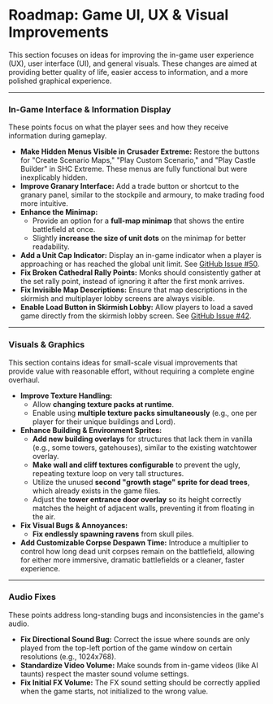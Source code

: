 # Roadmap: Game UI, UX & Visual Improvements

This section focuses on ideas for improving the in-game user experience (UX), user interface (UI), and general visuals. These changes are aimed at providing better quality of life, easier access to information, and a more polished graphical experience.

---

### In-Game Interface & Information Display

These points focus on what the player sees and how they receive information during gameplay.

-   **Make Hidden Menus Visible in Crusader Extreme:** Restore the buttons for "Create Scenario Maps," "Play Custom Scenario," and "Play Castle Builder" in SHC Extreme. These menus are fully functional but were inexplicably hidden.
-   **Improve Granary Interface:** Add a trade button or shortcut to the granary panel, similar to the stockpile and armoury, to make trading food more intuitive.
-   **Enhance the Minimap:**
    -   Provide an option for a **full-map minimap** that shows the entire battlefield at once.
    -   Slightly **increase the size of unit dots** on the minimap for better readability.
-   **Add a Unit Cap Indicator:** Display an in-game indicator when a player is approaching or has reached the global unit limit. See [GitHub Issue #50](httpss://github.com/UnofficialCrusaderPatch/UnofficialCrusaderPatch/issues/50).
-   **Fix Broken Cathedral Rally Points:** Monks should consistently gather at the set rally point, instead of ignoring it after the first monk arrives.
-   **Fix Invisible Map Descriptions:** Ensure that map descriptions in the skirmish and multiplayer lobby screens are always visible.
-   **Enable Load Button in Skirmish Lobby:** Allow players to load a saved game directly from the skirmish lobby screen. See [GitHub Issue #42](https://github.com/UnofficialCrusaderPatch/UnofficialCrusaderPatch/issues/42).

---

### Visuals & Graphics

This section contains ideas for small-scale visual improvements that provide value with reasonable effort, without requiring a complete engine overhaul.

-   **Improve Texture Handling:**
    -   Allow **changing texture packs at runtime**.
    -   Enable using **multiple texture packs simultaneously** (e.g., one per player for their unique buildings and Lord).
-   **Enhance Building & Environment Sprites:**
    -   **Add new building overlays** for structures that lack them in vanilla (e.g., some towers, gatehouses), similar to the existing watchtower overlay.
    -   **Make wall and cliff textures configurable** to prevent the ugly, repeating texture loop on very tall structures.
    -   Utilize the unused **second "growth stage" sprite for dead trees**, which already exists in the game files.
    -   Adjust the **tower entrance door overlay** so its height correctly matches the height of adjacent walls, preventing it from floating in the air.
-   **Fix Visual Bugs & Annoyances:**
    -   **Fix endlessly spawning ravens** from skull piles.
-   **Add Customizable Corpse Despawn Time:** Introduce a multiplier to control how long dead unit corpses remain on the battlefield, allowing for either more immersive, dramatic battlefields or a cleaner, faster experience.

---

### Audio Fixes

These points address long-standing bugs and inconsistencies in the game's audio.

-   **Fix Directional Sound Bug:** Correct the issue where sounds are only played from the top-left portion of the game window on certain resolutions (e.g., 1024x768).
-   **Standardize Video Volume:** Make sounds from in-game videos (like AI taunts) respect the master sound volume settings.
-   **Fix Initial FX Volume:** The FX sound setting should be correctly applied when the game starts, not initialized to the wrong value.